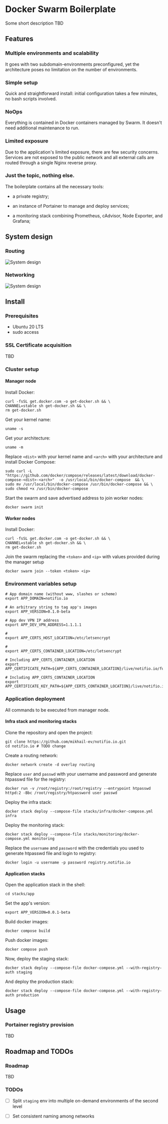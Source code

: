 # Docker Swarm Boilerplate

Some short description TBD

## Features

### Multiple environments and scalability

It goes with two subdomain-environments preconfigured, yet the architecture poses no limitation on the number of environments.

### Simple setup

Quick and straightforward install: initial configuration takes a few minutes, no bash scripts involved.

### NoOps

Everything is contained in Docker containers managed by Swarm. It doesn't need additional maintenance to run.

### Limited exposure

Due to the application's limited exposure, there are few security concerns. Services are not exposed to the public network and all external calls are routed through a single Nginx reverse proxy.

### Just the topic, nothing else.

The boilerplate contains all the necessary tools:

- a private registry;

- an instance of Portainer to manage and deploy services;

- a monitoring stack combining Prometheus, cAdvisor, Node Exporter, and Grafana;


## System design

### Routing

![System design](./resources/diagrams/notifio-routing.drawio.png)

### Networking

![System design](./resources/diagrams/notifio-networking.drawio.png)

## Install

### Prerequisites

- Ubuntu 20 LTS
- sudo access

### SSL Certificate acquisition

TBD

### Cluster setup

#### Manager node

Install Docker:
```shell
curl -fsSL get.docker.com -o get-docker.sh && \
CHANNEL=stable sh get-docker.sh && \
rm get-docker.sh
```

Get your kernel name:
```shell
uname -s
```

Get your architecture:
```shell
uname -m
```

Replace `<dist>` with your kernel name and `<arch>` with your architecture and install Docker Compose:
```shell
sudo curl -L "https://github.com/docker/compose/releases/latest/download/docker-compose-<dist>-<arch>"  -o /usr/local/bin/docker-compose  && \
sudo mv /usr/local/bin/docker-compose /usr/bin/docker-compose && \
sudo chmod +x /usr/bin/docker-compose
```

Start the swarm and save advertised address to join worker nodes:
```shell
docker swarm init
```

#### Worker nodes

Install Docker:
```shell
curl -fsSL get.docker.com -o get-docker.sh && \
CHANNEL=stable sh get-docker.sh && \
rm get-docker.sh
```

Join the swarm replacing the `<token>` and `<ip>` with values provided during the manager setup
```shell
docker swarm join --token <token> <ip>
```

### Environment variables setup

```shell
# App domain name (without www, slashes or scheme)
export APP_DOMAIN=notifio.io

# An arbitrary string to tag app's images  
export APP_VERSION=0.1.0-beta

# App dev VPN IP address
export APP_DEV_VPN_ADDRESS=1.1.1.1

# 
export APP_CERTS_HOST_LOCATION=/etc/letsencrypt

#
export APP_CERTS_CONTAINER_LOCATION=/etc/letsencrypt

# Including APP_CERTS_CONTAINER_LOCATION
export APP_CERTIFICATE_PATH=${APP_CERTS_CONTAINER_LOCATION}/live/notifio.io/fullchain.pem

# Including APP_CERTS_CONTAINER_LOCATION
export APP_CERTIFICATE_KEY_PATH=${APP_CERTS_CONTAINER_LOCATION}/live/notifio.io/privkey.pem
```

### Application deployment

All commands to be executed from manager node.

#### Infra stack and monitoring stacks

Clone the repository and open the project:
```shell
git clone https://github.com/mikhail-ev/notifio.io.git
cd notifio.io # TODO change
```

Create a routing network:
```shell
docker network create -d overlay routing
```

Replace `user` and `passwd` with your username and password and generate htpasswd file for the registry:
```shell
docker run -v /root/registry:/root/registry --entrypoint htpasswd httpd:2 -Bbc /root/registry/htpassword user passwd
```

Deploy the infra stack:
```shell
docker stack deploy --compose-file stacks/infra/docker-compose.yml infra
```

Deploy the monitoring stack:
```shell
docker stack deploy --compose-file stacks/monitoring/docker-compose.yml monitoring
```

Replace the `username` and `password` with the credentials you used to generate htpasswd file and login to registry:
```shell
docker login -u username -p password registry.notifio.io
```

#### Application stacks

Open the application stack in the shell:
```shell
cd stacks/app
```

Set the app's version:
```shell
export APP_VERSION=0.0.1-beta
```

Build docker images:
```shell
docker compose build
```

Push docker images:
```shell
docker compose push
```

Now, deploy the staging stack:
```shell
docker stack deploy --compose-file docker-compose.yml --with-registry-auth staging
```

And deploy the production stack:
```shell
docker stack deploy --compose-file docker-compose.yml --with-registry-auth production
```

## Usage

### Portainer registry provision

TBD

## Roadmap and TODOs

### Roadmap

TBD

### TODOs

- [ ] Split `staging` env into multiple on-demand environments of the second level
- [ ] Set consistent naming among networks
 